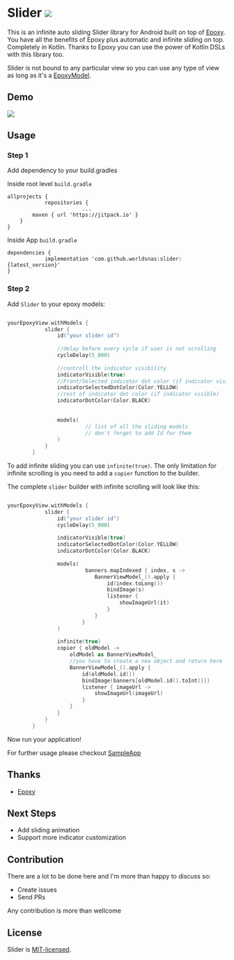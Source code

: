 # Slider [![](https://jitpack.io/v/worldsnas/slider.svg)](https://jitpack.io/#worldsnas/slider)
This is an infinite auto sliding Slider library for Android built on top of [Epoxy](https://github.com/airbnb/epoxy). You have all the benefits of Epoxy plus automatic and infinite sliding on top. Completely in Kotlin. Thanks to Epoxy you can use the power of Kotlin DSLs with this library too.

Slider is not bound to any particular view so you can use any type of view as long as it's a [EpoxyModel](https://github.com/airbnb/epoxy/wiki/Epoxy-Models).

## Demo

![](assets/slider.gif)

## Usage

### Step 1

Add dependency to your build.gradles

Inside root level `build.gradle`
```Gradle
allprojects {
            repositories {
                        ...
		maven { url 'https://jitpack.io' }
	}
}
```

Inside App `build.gradle`
```Gradle
dependencies {
            implementation 'com.github.worldsnas:slider:{latest_version}'
}
```

### Step 2

Add `Slider` to your epoxy models:

```Kotlin

yourEpoxyView.withModels {
            slider {
                id("your slider id")
                
                //delay before every cycle if user is not scrolling
                cycleDelay(5_000)
                
                //controll the indicator visibility
                indicatorVisible(true)
                //Front/Selected indicator dot color (if indicator visible)
                indicatorSelectedDotColor(Color.YELLOW)
                //rest of indicator dot color (if indicator visible)
                indicatorDotColor(Color.BLACK)
                
                
                models(
                         // list of all the sliding models 
                         // don't forget to add Id for them
                )
            }
        }
```

To add infinite sliding you can use `infinite(true)`. 
The only limitation for infinite scrolling is you need to add a `copier` function to the builder.

The complete `slider` builder with infinite scrolling will look like this:
```Kotlin

yourEpoxyView.withModels {
            slider {
                id("your slider id")
                cycleDelay(5_000)
                
                indicatorVisible(true)
                indicatorSelectedDotColor(Color.YELLOW)
                indicatorDotColor(Color.BLACK)
                
                models(
                         banners.mapIndexed { index, s ->
                            BannerViewModel_().apply {
                                id(index.toLong())
                                bindImage(s)
                                listener {
                                    showImageUrl(it)
                                }
                            }
                        }
                )
                
                infinite(true)
                copier { oldModel ->
                    oldModel as BannerViewModel_
                    //you have to create a new object and return here
                    BannerViewModel_().apply {
                        id(oldModel.id())
                        bindImage(banners[oldModel.id().toInt()])
                        listener { imageUrl ->
                            showImageUrl(imageUrl)
                        }
                    }
                }
            }
        }

```

Now run your application!

For further usage please checkout [SampleApp](/app/src/main/java/com/worldsnas/sliderlibrary/MainActivity.kt)

## Thanks
- [Epoxy](https://github.com/airbnb/epoxy)

## Next Steps

- Add sliding animation
- Support more indicator customization

## Contribution

There are a lot to be done here and I'm more than happy to discuss so:

- Create issues
- Send PRs

Any contribution is more than wellcome

## License

Slider is [MIT-licensed](/LICENSE).
